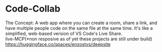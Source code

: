 # Code-Collab
The Concept: A web app where you can create a room, share a link, and have multiple people code on the same file at the same time. It's like a simplified, web-based version of VS Code's Live Share.   
live-MCP(*non resposive as of yet these projects are still under build)
https://huggingface.co/spaces/enzostvs/deepsite
